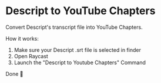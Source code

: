 # Descript to YouTube Chapters

Convert Descript's transcript file into YouTube Chapters.

How it works:

1. Make sure your Descript .srt file is selected in finder
2. Open Raycast
3. Launch the "Descript to Youtube Chapters" Command

Done 🎉
